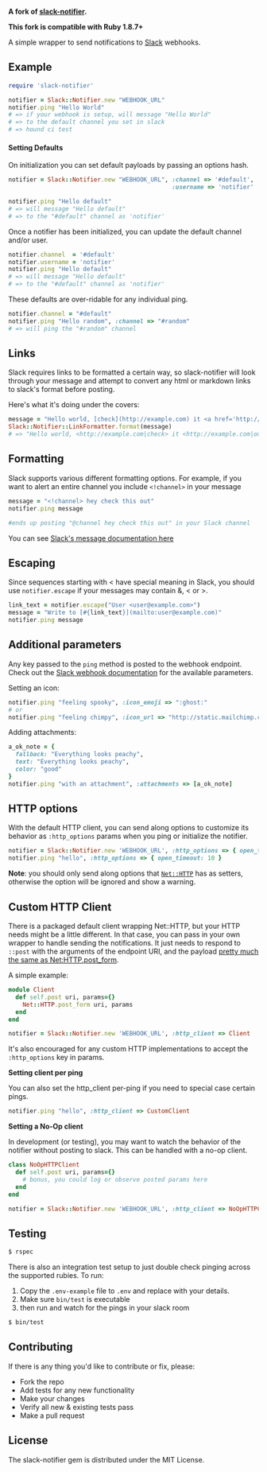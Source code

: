 **A fork of [slack-notifier](https://github.com/stevenosloan/slack-notifier).**

**This fork is compatible with Ruby 1.8.7+**

A simple wrapper to send notifications to [Slack](https://slack.com/) webhooks.

## Example

```ruby
require 'slack-notifier'

notifier = Slack::Notifier.new "WEBHOOK_URL"
notifier.ping "Hello World"
# => if your webhook is setup, will message "Hello World"
# => to the default channel you set in slack
# => hound ci test
```


#### Setting Defaults

On initialization you can set default payloads by passing an options hash.

```ruby
notifier = Slack::Notifier.new "WEBHOOK_URL", :channel => '#default',
                                              :username => 'notifier'

notifier.ping "Hello default"
# => will message "Hello default"
# => to the "#default" channel as 'notifier'
```

Once a notifier has been initialized, you can update the default channel and/or user.

```ruby
notifier.channel  = '#default'
notifier.username = 'notifier'
notifier.ping "Hello default"
# => will message "Hello default"
# => to the "#default" channel as 'notifier'
```

These defaults are over-ridable for any individual ping.

```ruby
notifier.channel = "#default"
notifier.ping "Hello random", :channel => "#random"
# => will ping the "#random" channel
```


## Links

Slack requires links to be formatted a certain way, so slack-notifier will look through your message and attempt to convert any html or markdown links to slack's format before posting.

Here's what it's doing under the covers:

```ruby
message = "Hello world, [check](http://example.com) it <a href='http://example.com'>out</a>"
Slack::Notifier::LinkFormatter.format(message)
# => "Hello world, <http://example.com|check> it <http://example.com|out>"
```

## Formatting

Slack supports various different formatting options.  For example, if you want to alert an entire channel you include `<!channel>` in your message

```ruby
message = "<!channel> hey check this out"
notifier.ping message

#ends up posting "@channel hey check this out" in your Slack channel
```

You can see [Slack's message documentation here](https://api.slack.com/docs/formatting)

## Escaping

Since sequences starting with < have special meaning in Slack, you should use `notifier.escape` if your messages may contain &, < or >.

```ruby
link_text = notifier.escape("User <user@example.com>")
message = "Write to [#{link_text}](mailto:user@example.com)"
notifier.ping message
```

## Additional parameters

Any key passed to the `ping` method is posted to the webhook endpoint. Check out the [Slack webhook documentation](https://my.slack.com/services/new/incoming-webhook) for the available parameters.

Setting an icon:

```ruby
notifier.ping "feeling spooky", :icon_emoji => ":ghost:"
# or
notifier.ping "feeling chimpy", :icon_url => "http://static.mailchimp.com/web/favicon.png"
```

Adding attachments:

```ruby
a_ok_note = {
  fallback: "Everything looks peachy",
  text: "Everything looks peachy",
  color: "good"
}
notifier.ping "with an attachment", :attachments => [a_ok_note]
```


## HTTP options

With the default HTTP client, you can send along options to customize its behavior as `:http_options` params when you ping or initialize the notifier.

```ruby
notifier = Slack::Notifier.new 'WEBHOOK_URL', :http_options => { open_timeout: 5 }
notifier.ping "hello", :http_options => { open_timeout: 10 }
```

**Note**: you should only send along options that [`Net::HTTP`](http://ruby-doc.org/stdlib-2.2.0/libdoc/net/http/rdoc/Net/HTTP.html) has as setters, otherwise the option will be ignored and show a warning.


## Custom HTTP Client

There is a packaged default client wrapping Net::HTTP, but your HTTP needs might be a little different. In that case, you can pass in your own wrapper to handle sending the notifications. It just needs to respond to `::post` with the arguments of the endpoint URI, and the payload [pretty much the same as Net:HTTP.post_form](http://ruby-doc.org/stdlib-2.1.2/libdoc/net/http/rdoc/Net/HTTP.html#method-c-post_form).

A simple example:
```ruby
module Client
  def self.post uri, params={}
    Net::HTTP.post_form uri, params
  end
end

notifier = Slack::Notifier.new 'WEBHOOK_URL', :http_client => Client
```

It's also encouraged for any custom HTTP implementations to accept the `:http_options` key in params.

**Setting client per ping**

You can also set the http_client per-ping if you need to special case certain pings.

```ruby
notifier.ping "hello", :http_client => CustomClient
```

**Setting a No-Op client**

In development (or testing), you may want to watch the behavior of the notifier without posting to slack. This can be handled with a no-op client.

```ruby
class NoOpHTTPClient
  def self.post uri, params={}
    # bonus, you could log or observe posted params here
  end
end

notifier = Slack::Notifier.new 'WEBHOOK_URL', :http_client => NoOpHTTPClient
```


Testing
-------

```bash
$ rspec
```

There is also an integration test setup to just double check pinging across the supported rubies. To run:

1. Copy the `.env-example` file to `.env` and replace with your details.
2. Make sure `bin/test` is executable
3. then run and watch for the pings in your slack room

```bash
$ bin/test
```


Contributing
------------

If there is any thing you'd like to contribute or fix, please:

- Fork the repo
- Add tests for any new functionality
- Make your changes
- Verify all new & existing tests pass
- Make a pull request


License
-------
The slack-notifier gem is distributed under the MIT License.
